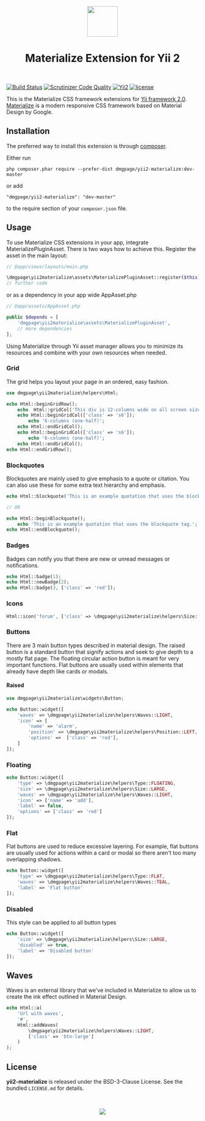 <p align="center">
    <a href="https://materializecss.com/" target="_blank" rel="external">
        <img src="https://materializecss.com/res/materialize.svg" height="80px">
    </a>
    <h1 align="center">Materialize Extension for Yii 2</h1>
    <br>
</p>

[![Build Status](https://travis-ci.org/DMGPage/yii2-materialize.svg?branch=master)](https://travis-ci.org/DMGPage/yii2-materialize)
[![Scrutinizer Code Quality](https://scrutinizer-ci.com/g/DMGPage/yii2-materialize/badges/quality-score.png?b=master)](https://scrutinizer-ci.com/g/DMGPage/yii2-materialize/?branch=master)
[![Yii2](https://img.shields.io/badge/Powered_by-Yii_Framework-green.svg?style=flat)](http://www.yiiframework.com/)
[![license](https://img.shields.io/badge/LICENCE-BSD--3--Clause-blue.svg)](https://packagist.org/packages/dmgpage/yii2-materialize)

This is the Materialize CSS framework extensions for [Yii framework 2.0](http://www.yiiframework.com). [Materialize](https://materializecss.com/) is a modern responsive CSS framework based on Material Design by Google.

Installation
------------

The preferred way to install this extension is through [composer](http://getcomposer.org/download/).

Either run

```
php composer.phar require --prefer-dist dmgpage/yii2-materialize:dev-master
```

or add

```
"dmgpage/yii2-materialize": "dev-master"
```

to the require section of your `composer.json` file.

## Usage

To use Materialize CSS extensions in your app, integrate MaterializePluginAsset. There is two ways how to achieve this. Register the asset in the main layout:

```php
// @app/views/layouts/main.php

\dmgpage\yii2materialize\assets\MaterializePluginAsset::register($this);
// further code
```

or as a dependency in your app wide AppAsset.php

```php
// @app/assets/AppAsset.php

public $depends = [
    'dmgpage\yii2materialize\assets\MaterializePluginAsset',
    // more dependencies
];
```

Using Materialize through Yii asset manager allows you to minimize its resources and combine with your own resources when needed.

### Grid

The grid helps you layout your page in an ordered, easy fashion.

```php
use dmgpage\yii2materialize\helpers\Html;

echo Html::beginGridRow();
    echo  Html::gridCol('This div is 12-columns wide on all screen sizes', ['class' => 's12']);
    echo Html::beginGridCol(['class' => 's6']);
        echo '6-columns (one-half)';
    echo Html::endGridCol();
    echo Html::beginGridCol(['class' => 's6']);
        echo '6-columns (one-half)';
    echo Html::endGridCol();
echo Html::endGridRow();
```

### Blockquotes

Blockquotes are mainly used to give emphasis to a quote or citation. You can also use these for some extra text hierarchy and emphasis. 

```php
echo Html::blockquote('This is an example quotation that uses the blockquote tag.');

// OR

echo Html::beginBlockquote();
    echo 'This is an example quotation that uses the blockquote tag.';
echo Html::endBlockquote();
```

### Badges

Badges can notify you that there are new or unread messages or notifications.

```php
echo Html::badge(1);
echo Html::newBadge(2);
echo Html::badge(3, ['class' => 'red']);
```
### Icons

```php
Html::icon('forum', ['class' => \dmgpage\yii2materialize\helpers\Size::TINY])
```

### Buttons

There are 3 main button types described in material design. The raised button is a standard button that signify actions and seek to give depth to a mostly flat page. The floating circular action button is meant for very important functions. Flat buttons are usually used within elements that already have depth like cards or modals.

#### Raised

```php
use dmgpage\yii2materialize\widgets\Button;

echo Button::widget([
    'waves' => \dmgpage\yii2materialize\helpers\Waves::LIGHT,
    'icon' => [
        'name' => 'alarm',
        'position' => \dmgpage\yii2materialize\helpers\Position::LEFT,
        'options' =>  ['class' => 'red'],
    ]
]);
```

### Floating

```php
echo Button::widget([
    'type' => \dmgpage\yii2materialize\helpers\Type::FLOATING,
    'size' => \dmgpage\yii2materialize\helpers\Size::LARGE,
    'waves' => \dmgpage\yii2materialize\helpers\Waves::LIGHT,
    'icon' => ['name' => 'add'],
    'label' => false,
    'options' => ['class' => 'red']
]);
```

### Flat

Flat buttons are used to reduce excessive layering. For example, flat buttons are usually used for actions within a card or modal so there aren't too many overlapping shadows.

```php
echo Button::widget([
    'type' => \dmgpage\yii2materialize\helpers\Type::FLAT,
    'waves' => \dmgpage\yii2materialize\helpers\Waves::TEAL,
    'label' => 'Flat button'
]);
```

### Disabled

This style can be applied to all button types

```php
echo Button::widget([
    'size' => \dmgpage\yii2materialize\helpers\Size::LARGE,
    'disabled' => true,
    'label' => 'Disabled button'
]);
```

## Waves
Waves is an external library that we've included in Materialize to allow us to create the ink effect outlined in Material Design.

```php
echo Html::a(
    'Url with waves',
    '#',
    Html::addWaves(
        \dmgpage\yii2materialize\helpers\Waves::LIGHT,
        ['class' => 'btn-large']
    )
);
```

## License

**yii2-materialize** is released under the BSD-3-Clause License. See the bundled `LICENSE.md` for details.

<br>
<p align="center">
    <a href="http://www.dmgpage.lv/" target="_blank" rel="external">
        <img src="http://www.dmgpage.lv/img/logo-black.png">
    </a>
</p>
